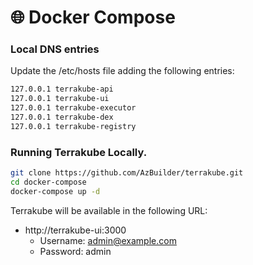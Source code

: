 # 🌐 Docker Compose

### Local DNS entries

Update the /etc/hosts file adding the following entries:

```bash
127.0.0.1 terrakube-api
127.0.0.1 terrakube-ui
127.0.0.1 terrakube-executor
127.0.0.1 terrakube-dex
127.0.0.1 terrakube-registry
```

### Running Terrakube Locally.

```bash
git clone https://github.com/AzBuilder/terrakube.git
cd docker-compose
docker-compose up -d
```

Terrakube will be available in the following URL:

* http://terrakube-ui:3000
  * Username: admin@example.com
  * Password: admin

